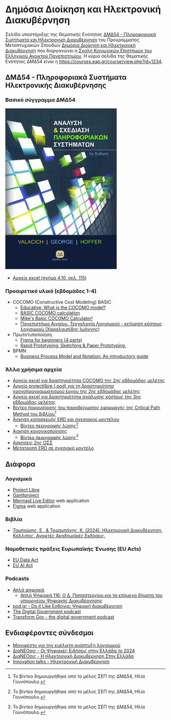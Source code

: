 # Δημόσια Διοίκηση και Ηλεκτρονική Διακυβέρνηση

Σελίδα υποστήριξης της Θεματικής Ενότητας [ΔΜΔ54 - Πληροφοριακά Συστήματα και Ηλεκτρονική Διακυβέρνηση](https://www.eap.gr/education/postgraduate/biannual/dimosia-dioikisi-ilektroniki-diakyvernisi/topics-2/#dmd54) του Προγράμματος Μεταπτυχιακών Σπουδών [Δημόσια Διοίκηση και Ηλεκτρονική Διακυβέρνηση](https://www.eap.gr/education/postgraduate/biannual/dimosia-dioikisi-ilektroniki-diakyvernisi/) που διοργανώνει η [Σχολή Κοινωνικών Επιστημών του Ελληνικού Ανοικτού Πανεπιστημίου](https://www.eap.gr/education/ske/). Η κύρια σελίδα της Θεματικής Ενότητας ΔΜΔ54 είναι η <https://courses.eap.gr/course/view.php?id=1234>.

## ΔΜΔ54 - Πληροφοριακά Συστήματα Ηλεκτρονικής Διακυβέρνησης

### Βασικό σύγγραμμα ΔΜΔ54

[![Valacich J.S., George J.F., Hoffer J.A. (2014). Ανάλυση και σχεδίαση πληροφοριακών συστημάτων, Εκδόσεις Τζιόλα, 5η έκδοση, ISBN: 978-960-418-449-1](./resources/valacich.jpg)](https://www.tziola.gr/book/val/)

* [Αρχείο excel (σχήμα 4.10, σελ. 115)](./resources/ΔΜΔ54.ΕΜ3.ΕΔ2%20ΑΝΑΛΥΣΗ%20ΚΟΣΤΟΥΣ%20(Σχήμα%204.10,%20σελ.%20115).xlsx)


### Προαιρετικό υλικό (εβδομάδες 1-4)

* COCOMO (Constructive Cost Modeling) BASIC
    * [Educative: What is the COCOMO model?](https://www.educative.io/answers/what-is-the-cocomo-model)
    * [BASIC COCOMO calculation](http://groups.umd.umich.edu/cis/course.des/cis525/js/f00/kutcher/kutcher.html)
    * [Mike's Basic COCOMO Calculator!](http://groups.umd.umich.edu/cis/course.des/cis525/js/f00/baker/cocomo.html)
    * [Πανεπιστήμιο Αιγαίου, Τεχνολογία Λογισμικού - εκτίμηση κόστους λογισμικού (Χαραλαμπίδης Ιωάννης)](https://eclass.aegean.gr/modules/document/file.php/ICSD121/Διδακτικό%20Πακέτο/Διαφάνειες%20Μαθήματος/SoftwareEngineering_13_SoftwareCostEstimation.pdf)
* Πρωτοτυποποίηση
    * [Figma for beginners (4 parts)](https://help.figma.com/hc/en-us/sections/4405269443991-Figma-for-Beginners-tutorial-4-parts-)
    * [Rapid Prototyping: Sketching & Paper Prototyping.](https://youtu.be/JMjozqJS44M)
* BPMN
    * [Business Process Model and Notation: An introductory guide](https://www.signavio.com/bpmn-introductory-guide/)


### Άλλα χρήσιμα αρχεία

* [Αρχείο excel για δραστηριότητα COCOMO της 2ης εβδομάδας μελέτης](./resources/ΔΜΔ54%20-%20ΕΒΔΟΜΑΔΑ%20ΜΕΛΕΤΗΣ%202%20(COCOMO).xlsx)
* [Αρχείο projectlibre (.pod) για τη δραστηριότητα χρονοπρογραμματισμού έργου της 2ης εβδομάδας μελέτης](./resources/ΔΜΔ54.ΕΜ2.ΕΔ3.pod)
* [Αρχείο excel για δραστηριότητα ανάλυσης κόστους της 3ης εβδομάδας μελέτης](./resources/ΔΜΔ54.ΕΜ3.ΕΔ2%20COST%20ANALYSIS.xlsx)
* [Βίντεο παρουσίασης του παραδείγματος εφαρμογής της Critical Path Method του βιβλίου](./resources/CPM.mp4)[^1]
* [Άσκηση κατασκευής ERD και σχεσιακού μοντέλου](./resources/Άσκηση%20ERD-Σχεσιακό%20μοντέλο.pdf)
    * [Βίντεο περιγραφής λύσης](./resources/Άσκηση%20ERD-Σχεσιακό%20μοντέλο.mp4)[^1]
* [Άσκηση κανονικοποίησης](./resources/Άσκηση%20κανονικοποίησης.pdf)
    * [Βίντεο περιγραφής λύσης](./resources/Άσκηση%20κανονικοποίησης.mp4)[^1]
* [Ασκήσεις 2ης ΟΣΣ](./resources/Ασκήσεις%202ης%20ΟΣΣ.xlsx)
* [Μετατροπή ERD σε σχεσιακό μοντέλο](./resources/Μετατροπή%20ERD%20σε%20Σχεσιακό%20μοντέλο.xlsx)

[^1]: Το βίντεο δημιουργήθηκε από το μέλος ΣΕΠ της ΔΜΔ54, Ηλία Γουνόπουλο.

## Διάφορα

### Λογισμικά
* [Project Libre](https://www.projectlibre.com/)
* [Ganttproject](https://www.ganttproject.biz/download)
* [Mermaid Live Editor](https://mermaid.live/) web application
* [Figma](https://www.figma.com/) web application

### Bιβλία

* [Ταμπούρης, Ε., & Ταραμπάνης, Κ. (2024). Ηλεκτρονική Διακυβέρνηση. Κάλλιπος, Ανοικτές Ακαδημαϊκές Εκδόσεις.](https://repository.kallipos.gr/handle/11419/12132?&locale=el)

### Νομοθετικές πράξεις Ευρωπαϊκής Ένωσης (EU Acts)

* [EU Data Act](https://ec.europa.eu/commission/presscorner/detail/el/ip_23_3491)
* [EU AI Act](https://digital-strategy.ec.europa.eu/en/policies/regulatory-framework-ai)

### Podcasts

* [Απλά ψηφιακά](https://open.spotify.com/show/7JiW8DRsmqTR8ru5iUtNkS)
    * [Απλά Ψηφιακά 116: Ο Δ. Παπαστεργίου και τα επόμενα βήματα του υπουργείου Ψηφιακής Διακυβέρνησης](https://open.spotify.com/episode/4zx5H62qcppPb4McH7FP3p)
* [pod.gr - Do it Like Εσθονία: Ψηφιακή διακυβέρνηση](https://soundcloud.com/user-46820274-209698857/do-it-like-do-it-like-esthonia-psifiaki-diakivernisi)
* [The Digital Government podcast](https://ega.ee/digital-government-podcast/)
* [Transform Gov - the digital government podcast](https://shows.acast.com/transform-the-digital-government-podcast)

## Ενδιαφέροντες σύνδεσμοι

* [Μανιφέστο για την ευέλικτη ανάπτυξη λογισμικού](https://agilemanifesto.org/iso/el/manifesto.html)
* [ΔιαΝΕΟσις - Oι Ψηφιακές Ειδήσεις στην Ελλάδα το 2024](https://www.dianeosis.org/2024/06/oi-psifiakes-eidiseis-stin-ellada-2024/)
* [ΔιαΝΕΟσις - Η Ηλεκτρονική Διακυβέρνηση Στην Ελλάδα](https://www.dianeosis.org/research/egov_study/)
* [Innovation talks - Ηλεκτρονική Διακυβέρνηση](https://innovationtalks.gr/tag/ilektroniki-diakyvernisi/)